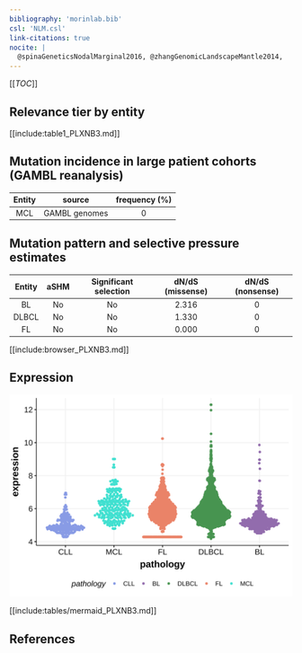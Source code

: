 ```yaml
---
bibliography: 'morinlab.bib'
csl: 'NLM.csl'
link-citations: true
nocite: |
  @spinaGeneticsNodalMarginal2016, @zhangGenomicLandscapeMantle2014, 
---
```

[[_TOC_]]


## Relevance tier by entity

[[include:table1_PLXNB3.md]]

## Mutation incidence in large patient cohorts (GAMBL reanalysis)

|Entity|source       |frequency (%)|
|:------:|:-------------:|:-------------:|
|MCL   |GAMBL genomes|0            |

## Mutation pattern and selective pressure estimates

|Entity|aSHM|Significant selection|dN/dS (missense)|dN/dS (nonsense)|
|:------:|:----:|:---------------------:|:----------------:|:----------------:|
|BL    |No  |No                   |2.316           |0               |
|DLBCL |No  |No                   |1.330           |0               |
|FL    |No  |No                   |0.000           |0               |



[[include:browser_PLXNB3.md]]

## Expression
![](images/gene_expression/PLXNB3_by_pathology.svg)
<!-- ORIGIN: zhangGenomicLandscapeMantle2014 -->
<!-- MCL: zhangGenomicLandscapeMantle2014 -->
<!-- MZL: spinaGeneticsNodalMarginal2016b -->

[[include:tables/mermaid_PLXNB3.md]]

## References

